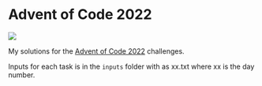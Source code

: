 # Advent of Code 2022

![](https://img.shields.io/badge/stars%20-6_⭐-blue)

My solutions for the [Advent of Code 2022](https://adventofcode.com/2022) challenges.

Inputs for each task is in the `inputs` folder with as xx.txt where xx is the day number.